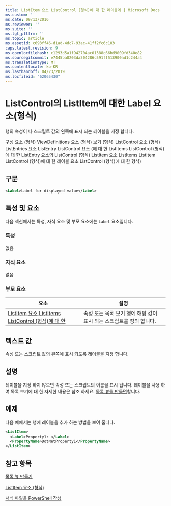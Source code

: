 ```yaml
---
title: ListItem 요소 ListControl (형식)에 대 한 레이블에 | Microsoft Docs
ms.custom: ''
ms.date: 09/13/2016
ms.reviewer: ''
ms.suite: ''
ms.tgt_pltfrm: ''
ms.topic: article
ms.assetid: c693ff46-d1ad-4dc7-93ac-41ff2fc6c103
caps.latest.revision: 9
ms.openlocfilehash: c1293d5a1f942704ac01388c66bd9009fd340e82
ms.sourcegitcommit: e7445ba8203da304286c591ff513900ad1c244a4
ms.translationtype: MT
ms.contentlocale: ko-KR
ms.lasthandoff: 04/23/2019
ms.locfileid: "62065430"
---
```

# <a name="label-element-for-listitem-for-listcontrol-format"></a>ListControl의 ListItem에 대한 Label 요소(형식)

행의 속성이 나 스크립트 값의 왼쪽에 표시 되는 레이블을 지정 합니다.

구성 요소 (형식) ViewDefinitions 요소 (형식) 보기 (형식) ListControl 요소 (형식) ListEntries 요소 ListEntry ListControl 요소 (에 대 한 ListItems ListControl (형식)에 대 한 ListEntry 요소의 ListControl (형식) ListItem 요소 ListItems ListItem ListControl (형식)에 대 한 레이블 요소 ListControl (형식)에 대 한 형식)

## <a name="syntax"></a>구문

```xml
<Label>Label for displayed value</Label>
```

## <a name="attributes-and-elements"></a>특성 및 요소

다음 섹션에서는 특성, 자식 요소 및 부모 요소에는 `Label` 요소입니다.

### <a name="attributes"></a>특성

없음

### <a name="child-elements"></a>자식 요소

없음

### <a name="parent-elements"></a>부모 요소

|요소|설명|
|-------------|-----------------|
|[ListItem 요소 ListItems ListControl (형식)에 대 한](./listitem-element-for-listitems-for-listcontrol-format.md)|속성 또는 목록 보기 행에 해당 값이 표시 되는 스크립트를 정의 합니다.|

## <a name="text-value"></a>텍스트 값

속성 또는 스크립트 값의 왼쪽에 표시 되도록 레이블을 지정 합니다.

## <a name="remarks"></a>설명

레이블을 지정 하지 않으면 속성 또는 스크립트의 이름을 표시 됩니다. 레이블을 사용 하 여 목록 보기에 대 한 자세한 내용은 참조 하세요. [목록 뷰를 만들면](./creating-a-list-view.md)합니다.

## <a name="example"></a>예제

다음 예에서는 행에 레이블을 추가 하는 방법을 보여 줍니다.

```xml
<ListItem>
  <Label>Property1: </Label>
  <PropertyName>DotNetProperty1</PropertyName>
</ListItem>

```

## <a name="see-also"></a>참고 항목

[목록 뷰 만들기](./creating-a-list-view.md)

[ListItem 요소 (형식)](./listitem-element-for-listitems-for-listcontrol-format.md)

[서식 파일을 PowerShell 작성](./writing-a-powershell-formatting-file.md)
